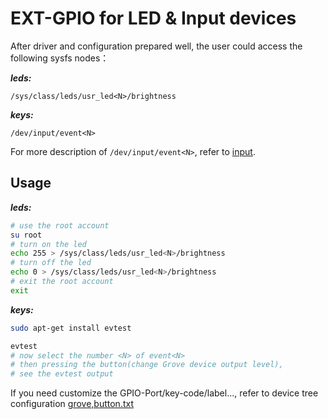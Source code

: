 EXT-GPIO for LED & Input devices
=======================

  After driver and configuration prepared well, the user could access the following sysfs nodes：

  ***leds:***

  ```/sys/class/leds/usr_led<N>/brightness```

  ***keys:***
  
  ```/dev/input/event<N>```

  For more description of ```/dev/input/event<N>```, refer to
  [input](https://github.com/raspberrypi/linux/blob/rpi-5.10.y/Documentation/input/input.rst).

Usage
-----

  ***leds:***
   ```bash
  # use the root account
  su root
  # turn on the led
  echo 255 > /sys/class/leds/usr_led<N>/brightness
  # turn off the led
  echo 0 > /sys/class/leds/usr_led<N>/brightness
  # exit the root account
  exit
  ```

  ***keys:***

  ```bash
  sudo apt-get install evtest

  evtest
  # now select the number <N> of event<N>
  # then pressing the button(change Grove device output level),
  # see the evtest output
  ```

  If you need customize the GPIO-Port/key-code/label..., refer to device tree configuration
  [grove,button.txt](../../doc/devicetree/bindings/grove,button.txt)

